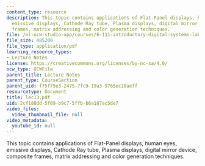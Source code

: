 ```yaml
---
content_type: resource
description: This topic contains applications of Flat-Panel displays, human eyes,
  emissive displays, Cathode Ray tube, Plasma displays, digital mirror device, composite
  frames, matrix addressing and color generation techniques.
file: /ol-ocw-studio-app/courses/6-111-introductory-digital-systems-laboratory-spring-2006/2cf188dd5f09b9c75ffbb6a187ac5de7_lec13.pdf
file_size: 485200
file_type: application/pdf
learning_resource_types:
- Lecture Notes
license: https://creativecommons.org/licenses/by-nc-sa/4.0/
ocw_type: OCWFile
parent_title: Lecture Notes
parent_type: CourseSection
parent_uid: f75f75e3-2475-7fc9-19a3-9765ec10aeff
resourcetype: Document
title: lec13.pdf
uid: 2cf188dd-5f09-b9c7-5ffb-b6a187ac5de7
video_files:
  video_thumbnail_file: null
video_metadata:
  youtube_id: null
---
```

This topic contains applications of Flat-Panel displays, human eyes, emissive displays, Cathode Ray tube, Plasma displays, digital mirror device, composite frames, matrix addressing and color generation techniques.